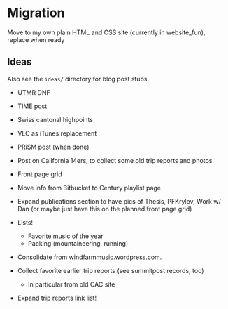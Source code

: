 # Migration

Move to my own plain HTML and CSS site (currently in website_fun), replace when ready

## Ideas

Also see the `ideas/` directory for blog post stubs.

* UTMR DNF
* TIME post
* Swiss cantonal highpoints
* VLC as iTunes replacement
* PRiSM post (when done)
* Post on California 14ers, to collect some old trip reports and photos.

* Front page grid

* Move info from Bitbucket to Century playlist page

* Expand publications section to have pics of Thesis, PFKrylov, Work w/ Dan (or maybe just have this on the planned front page grid)

* Lists!
    * Favorite music of the year
    * Packing (mountaineering, running)

* Consolidate from windfarmmusic.wordpress.com.
* Collect favorite earlier trip reports (see summitpost records, too)
    * In particular from old CAC site

* Expand trip reports link list!
